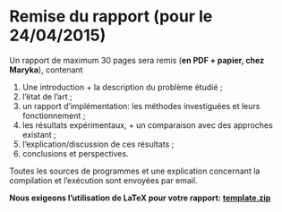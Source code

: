 # Remise du rapport (pour le 24/04/2015)
Un rapport de maximum 30 pages sera remis (**en PDF + papier, chez Maryka**), contenant

1. Une introduction + la description du problème étudié ;
2. l’état de l’art ;
3. un rapport d’implémentation: les méthodes investiguées et leurs fonctionnement ;
4. les résultats expérimentaux, + un comparaison avec des approches existant ;
5. l’explication/discussion de ces résultats ;
6. conclusions et perspectives.

Toutes les sources de programmes et une explication concernant la compilation et l’exécution sont envoyées par email.

**Nous exigeons l’utilisation de LaTeX pour votre rapport: [template.zip](http://www.ulb.ac.be/di/map/tlenaert/Home_Tom_Lenaerts/INFO-F-308_files/template.zip "template.zip")**
